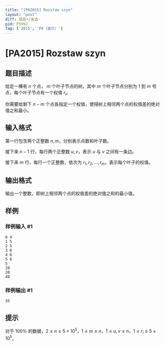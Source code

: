 ```yaml
---
title: "[PA2015] Rozstaw szyn"
layout: "post"
diff: 提高+/省选-
pid: P5992
tag: ['2015', 'PA（波兰）']
---
```

# [PA2015] Rozstaw szyn
## 题目描述

给定一棵有 $n$ 个点， $m$ 个叶子节点的树，其中 $m$ 个叶子节点分别为 $1$ 到 $m$ 号点，每个叶子节点有一个权值 $r_i$。

你需要给剩下 $n-m$ 个点各指定一个权值，使得树上相邻两个点的权值差的绝对值之和最小。 
## 输入格式

第一行包含两个正整数 $n,m$，分别表示点数和叶子数。

接下来 $n-1$ 行，每行两个正整数 $u,v$，表示 $u$ 与 $v$ 之间有一条边。

接下来 $m$ 行，每行一个正整数，依次为 $r_1,r_2,...,r_m$，表示每个叶子的权值。
## 输出格式

输出一个整数，即树上相邻两个点的权值差的绝对值之和的最小值。
## 样例

### 样例输入 #1
```
6 4
1 5
2 5
3 6
4 6
5 6
5
10
20
40
```
### 样例输出 #1
```
35
```
## 提示

对于 $100\%$ 的数据，$2\le n\le 5\times 10^5$，$1\le m\le n$，$1\le u,v\le n$，$1\le r_i\le 5\times 10^5$。
